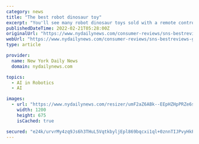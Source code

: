 ```yaml
---
category: news
title: "The best robot dinosaur toy"
excerpt: "You'll see many robot dinosaur toys sold with a remote control. This technological tool ... The image that comes to mind when most people think of dinosaurs is a mighty roar."
publishedDateTime: 2022-02-21T05:28:00Z
originalUrl: "https://www.nydailynews.com/consumer-reviews/sns-bestreviews-games-best-robot-toy-20220221-2zzwt3h5grhkpble7ltlzt5zbq-story.html"
webUrl: "https://www.nydailynews.com/consumer-reviews/sns-bestreviews-games-best-robot-toy-20220221-2zzwt3h5grhkpble7ltlzt5zbq-story.html"
type: article

provider:
  name: New York Daily News
  domain: nydailynews.com

topics:
  - AI in Robotics
  - AI

images:
  - url: "https://www.nydailynews.com/resizer/umF2aZ6ABk--EEpHZHpPRZe6s6o=/1200x0/top/cloudfront-us-east-1.images.arcpublishing.com/tronc/SDDOV7PNZVIOUQL2FX276RU4YU.png"
    width: 1200
    height: 675
    isCached: true

secured: "e24k/urvrMy4zq9Js6h3THuL5VqtkbyljEpl869bqcxi1ql+0znnTIJPvyHkPZJqoL5VBPEfDbo1C7h9MaW0g/3fgRqYpmLGweQ+aC9XlrOimD4oHd8z0UI3BiUOqPcZk6b5WFQudNEkntNbaqcdD0IBk+n+61Et9RHda/HpQq+M090SwM0AMWqxYnpbW8H5VjC02PM1QOzC0XxVZMYLj+0TlsZpf6yTfUbNAyLoTgV3wDzvfioYdQMK++1Ar3aYy0aB9NMazgfGu2GFUvz2clsY8Y4ReRKE3JSbcEgnv+qtnV/3YDsQ3RS1tuHyT/qhGrfj9vaLdQu2Pb9wHfeBxCu00fCKaWNKUlUYHv5Thx4=;UuilFYX7iudJLqWeZkNN+A=="
---
```


